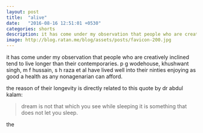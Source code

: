 ```yaml
---
layout: post
title:  "alive"
date:   "2016-08-16 12:51:01 +0530"
categories: shorts
description: it has come under my observation that people who are creatively inclined tend to live longer than their contemporaries. p g wodehouse, khushwant singh, m f hussain, s h raza et al have lived well into their ninties enjoying as good a health as a nonagenarian can afford.
image: http://blog.ratan.me/blog/assets/posts/favicon-200.jpg
---
```


it has come under my observation that people who are creatively inclined tend to live longer than their contemporaries. p g wodehouse, khushwant singh, m f hussain, s h raza et al have lived well into their ninties enjoying as good a health as any nonagenarian can afford.

the reason of their longevity is directly related to this quote by dr abdul kalam:

> dream is not that which you see while sleeping it is something that does not let you sleep.

the 
